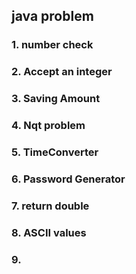 ## java problem

### 1. number check
### 2. Accept an integer
### 3. Saving Amount 
### 4. Nqt problem 
### 5. TimeConverter
### 6. Password Generator
### 7. return double 
### 8. ASCII values 
### 9. 
